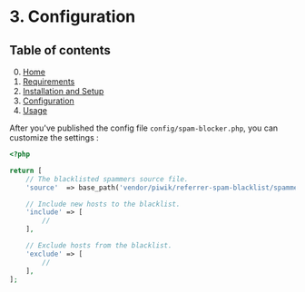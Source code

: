 # 3. Configuration

## Table of contents

0. [Home](0-Home.md)
1. [Requirements](1-Requirements.md)
2. [Installation and Setup](2-Installation-and-Setup.md)
3. [Configuration](3-Configuration.md)
4. [Usage](4-Usage.md)

After you've published the config file `config/spam-blocker.php`, you can customize the settings :


```php
<?php

return [
    // The blacklisted spammers source file.
    'source'  => base_path('vendor/piwik/referrer-spam-blacklist/spammers.txt'),

    // Include new hosts to the blacklist.
    'include' => [
        //
    ],

    // Exclude hosts from the blacklist.
    'exclude' => [
        //
    ],
];
```

